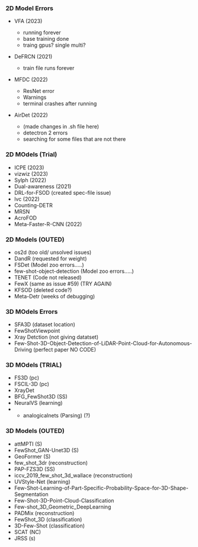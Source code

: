 ### 2D Model Errors
- VFA (2023)
  - running forever
  - base training done
  - traing gpus? single multi?
  
- DeFRCN (2021)
  - train file runs forever

- MFDC (2022)
  - ResNet error
  - Warnings
  - terminal crashes after running

- AirDet (2022)
  - (made changes in .sh file here)
  - detectron 2 errors
  - searching for some files that are not there

### 2D MOdels (Trial)
- ICPE (2023)
- vizwiz (2023)
- Sylph (2022)
- Dual-awareness (2021)
- DRL-for-FSOD (created spec-file issue)
- lvc (2022)
- Counting-DETR
- MRSN
- AcroFOD
- Meta-Faster-R-CNN (2022)


###  2D Models (OUTED)
- os2d (too old/ unsolved issues)
- DandR (requested for weight)
- FSDet (Model zoo errors.....)
- few-shot-object-detection (Model zoo errors.....)
- TENET (Code not released)
- FewX (same as issue #59) (TRY AGAIN)
- KFSOD (deleted code?)
- Meta-Detr (weeks of debugging)

  
### 3D MOdels Errors
- SFA3D (dataset location)
- FewShotViewpoint
- Xray Detction (not giving datatset)
- Few-Shot-3D-Object-Detection-of-LiDAR-Point-Cloud-for-Autonomous-Driving (perfect paper NO CODE)

  
### 3D MOdels (TRIAL)
- FS3D (pc)
- FSCIL-3D (pc)
- XrayDet
- BFG_FewShot3D (SS)
- NeuralVS (learning)
- - analogicalnets (Parsing) (?)
  
### 3D Models (OUTED)
- attMPTI (S)
- FewShot_GAN-Unet3D (S)
- GeoFormer (S)
- few_shot_3dr (reconstruction)
- PAP-FZS3D (SS)
- iccv_2019_few_shot_3d_wallace (reconstruction)
- UVStyle-Net (learning)
- Few-Shot-Learning-of-Part-Specific-Probability-Space-for-3D-Shape-Segmentation
- Few-Shot-3D-Point-Cloud-Classification
- Few-shot_3D_Geometric_DeepLearning
- PADMix (reconstruction)
- FewShot_3D (classification)
- 3D-Few-Shot (classification)
- SCAT (NC)
- JRSS (s)
